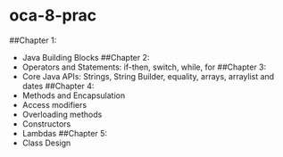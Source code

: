 # oca-8-prac
##Chapter 1: 
* Java Building Blocks
##Chapter 2: 
* Operators and Statements: if-then, switch, while, for
##Chapter 3:
* Core Java APIs: Strings, String Builder, equality, arrays, arraylist and dates
##Chapter 4:
* Methods and Encapsulation
 * Access modifiers
 * Overloading methods
 * Constructors
 * Lambdas
##Chapter 5:
* Class Design
